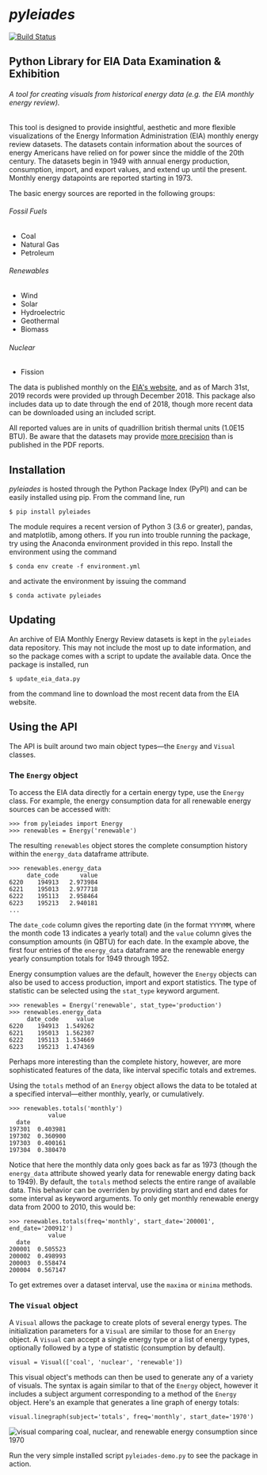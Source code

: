# *pyleiades*
[![Build Status](https://travis-ci.org/mitchnegus/pyleiades.svg?branch=master)](https://travis-ci.org/mitchnegus/pyleiades)

## Python Library for EIA Data Examination & Exhibition

###### A tool for creating visuals from historical energy data (e.g. the EIA monthly energy review).
 
This tool is designed to provide insightful, aesthetic and more flexible visualizations of the Energy Information Administration (EIA) monthly energy review datasets.
The datasets contain information about the sources of energy Americans have relied on for power since the middle of the 20th century. 
The datasets begin in 1949 with annual energy production, consumption, import, and export values, and extend up until the present. 
Monthly energy datapoints are reported starting in 1973.

The basic energy sources are reported in the following groups:  

###### Fossil Fuels
* Coal
* Natural Gas
* Petroleum

###### Renewables
* Wind
* Solar
* Hydroelectric
* Geothermal
* Biomass

###### Nuclear
* Fission

The data is published monthly on the [EIA's website](https://www.eia.gov/totalenergy/data/monthly/), and as of March 31st, 2019 records were provided up through December 2018. This package also includes data up to date through the end of 2018, though more recent data can be downloaded using an included script. 

All reported values are in units of quadrillion british thermal units (1.0E15 BTU). Be aware that the datasets may provide [more precision](https://www.eia.gov/totalenergy/data/monthly/dataunits.php) than is published in the PDF reports.

## Installation

_pyleiades_ is hosted through the Python Package Index (PyPI) and can be easily installed using pip.
From the command line, run

```
$ pip install pyleiades
```

The module requires a recent version of Python 3 (3.6 or greater), pandas, and matplotlib, among others.
If you run into trouble running the package, try using the Anaconda environment provided in this repo.
Install the environment using the command

```
$ conda env create -f environment.yml
```

and activate the environment by issuing the command

```
$ conda activate pyleiades
```

## Updating

An archive of EIA Monthly Energy Review datasets is kept in the `pyleiades` data repository. 
This may not include the most up to date information, and so the package comes with a script to update the available data.
Once the package is installed, run 

```
$ update_eia_data.py
```

from the command line to download the most recent data from the EIA website. 

## Using the API

The API is built around two main object types—the `Energy` and `Visual` classes.

### The `Energy` object

To access the EIA data directly for a certain energy type, use the `Energy` class.
For example, the energy consumption data for all renewable energy sources can be accessed with:

```
>>> from pyleiades import Energy
>>> renewables = Energy('renewable')
```

The resulting `renewables` object stores the complete consumption history within the `energy_data` dataframe attribute.

```
>>> renewables.energy_data
     date_code      value
6220    194913   2.973984
6221    195013   2.977718
6222    195113   2.958464
6223    195213   2.940181
...
```

The `date_code` column gives the reporting date (in the format `YYYYMM`, where the month code 13 indicates a yearly total) and the `value` column gives the consumption amounts (in QBTU) for each date. 
In the example above, the first four entries of the `energy_data` dataframe are the renewable energy yearly consumption totals for 1949 through 1952.

Energy consumption values are the default, however the `Energy` objects can also be used to access production, import and export statistics.
The type of statistic can be selected using the `stat_type` keyword argument.

```
>>> renewables = Energy('renewable', stat_type='production')
>>> renewables.energy_data
     date_code     value
6220    194913  1.549262
6221    195013  1.562307
6222    195113  1.534669
6223    195213  1.474369
```

Perhaps more interesting than the complete history, however, are more sophisticated features of the data, like interval specific totals and extremes.

Using the `totals` method of an `Energy` object allows the data to be totaled at a specified interval—either monthly, yearly, or cumulatively.

```
>>> renewables.totals('monthly')
           value
  date
197301  0.403981
197302  0.360900
197303  0.400161
197304  0.380470
```

Notice that here the monthly data only goes back as far as 1973 (though the `energy_data` attribute showed yearly data for renewable energy dating back to 1949). 
By default, the `totals` method selects the entire range of available data. 
This  behavior can be overriden by providing start and end dates for some interval as keyword arguments.
To only get monthly renewable energy data from 2000 to 2010, this would be:

```
>>> renewables.totals(freq='monthly', start_date='200001', end_date='200912')
           value
  date
200001  0.505523
200002  0.498993
200003  0.558474
200004  0.567147
```

To get extremes over a dataset interval, use the `maxima` or `minima` methods.

### The `Visual` object

A `Visual` allows the package to create plots of several energy types. 
The initialization parameters for a `Visual` are similar to those for an `Energy` object. 
A `Visual` can accept a single energy type or a list of energy types, optionally followed by a type of statistic (consumption by default).

```
visual = Visual(['coal', 'nuclear', 'renewable'])
```

This visual object's methods can then be used to generate any of a variety of visuals. 
The syntax is again similar to that of the `Energy` object, however it includes a subject argument corresponding to a method of the `Energy` object.
Here's an example that generates a line graph of energy totals:

```
visual.linegraph(subject='totals', freq='monthly', start_date='1970')
```

![visual comparing coal, nuclear, and renewable energy consumption since 1970](pyleiades/fig/demo-plot.png)

Run the very simple installed script `pyleiades-demo.py` to see the package in action.